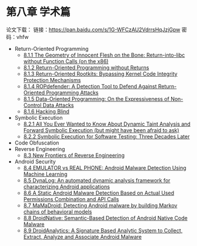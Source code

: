 # 第八章 学术篇

论文下载：
链接：https://pan.baidu.com/s/1G-WFCzAU2VdrrsHqJzjGpw 密码：vhfw

* Return-Oriented Programming
  * [8.1.1 The Geometry of Innocent Flesh on the Bone: Return-into-libc without Function Calls (on the x86)](8.1.1_return-into-libc_without_function_calls.md)
  * [8.1.2 Return-Oriented Programming without Returns](8.1.2_rop_without_returns.md)
  * [8.1.3 Return-Oriented Rootkits: Bypassing Kernel Code Integrity Protection Mechanisms](8.1.3_return-oriented_rootkits.md)
  * [8.1.4 ROPdefender: A Detection Tool to Defend Against Return-Oriented Programming Attacks](8.1.4_ropdefender.md)
  * [8.1.5 Data-Oriented Programming: On the Expressiveness of Non-Control Data Attacks](8.1.5_data-oriented_programming.md)
  * [8.1.6 Hacking Blind](8.1.6_hacking_blind.md)
* Symbolic Execution
  * [8.2.1 All You Ever Wanted to Know About Dynamic Taint Analysis and Forward Symbolic Execution (but might have been afraid to ask)](8.2.1_dynamic_taint_analysis.md)
  * [8.2.2 Symbolic Execution for Software Testing: Three Decades Later](8.2.2_symbolic_execution_for_software_testing.md)
* Code Obfuscation
* Reverse Engineering
  * [8.3 New Frontiers of Reverse Engineering](8.3_new_frontiers_of_reverse_engineering.md)
* Android Security
  * [8.4 EMULATOR vs REAL PHONE: Android Malware Detection Using Machine Learning](8.4_emulator_vs_real_phone.md)
  * [8.5 DynaLog: An automated dynamic analysis framework for characterizing Android applications](8.5_dynalog_an_automated_dynamic_analysis_framework.md)
  * [8.6 A Static Android Malware Detection Based on Actual Used Permissions Combination and API Calls](8.6_malware_detection_based_on_actual_used_permissions.md)
  * [8.7 MaMaDroid: Detecting Android malware by building Markov chains of behavioral models](8.7_detecting_malware_by_building_markov_chains.md)
  * [8.8 DroidNative: Semantic-Based Detection of Android Native Code Malware](8.8_droidnative_semantic-based_detection_of_android_native_code_malware.md)
  * [8.9 DroidAnalytics: A Signature Based Analytic System to Collect, Extract, Analyze and Associate Android Malware](8.9_droidanalytics_signature_based_analytic_system.md)
